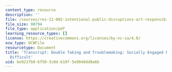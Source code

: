 ```yaml
---
content_type: resource
description: ''
file: /courses/res-11-002-intentional-public-disruptions-art-responsibility-and-pedagogy-fall-2017/be921fb06f503c8d610f5e9040dd8a6b_MITRES11-002F17_Video_04_300k.pdf
file_size: 98794
file_type: application/pdf
learning_resource_types: []
license: https://creativecommons.org/licenses/by-nc-sa/4.0/
ocw_type: OCWFile
resourcetype: Document
title: 'Transcript: Double Taking and Troublemaking: Socially Engaged Practice Enabling
  Difficult'
uid: be921fb0-6f50-3c8d-610f-5e9040dd8a6b
---
```


